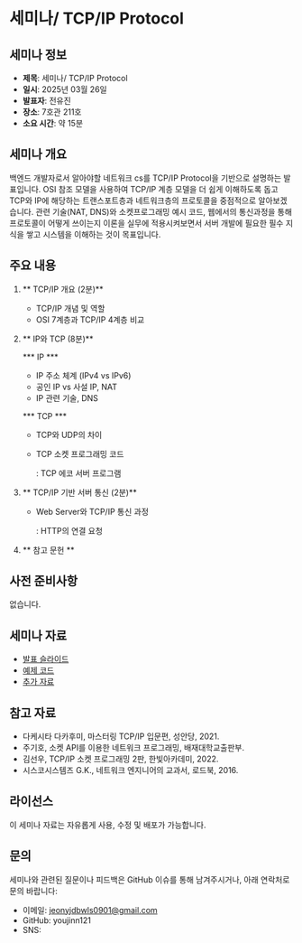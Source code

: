 # 세미나/ TCP/IP Protocol

## 세미나 정보

- **제목**: 세미나/ TCP/IP Protocol
- **일시**: 2025년 03월 26일
- **발표자**: 전유진
- **장소**: 7호관 211호
- **소요 시간**: 약 15분

## 세미나 개요

백엔드 개발자로서 알아야할 네트워크 cs를 TCP/IP Protocol을 기반으로 설명하는 발표입니다. OSI 참조 모델을 사용하여 TCP/IP 계층 모델을 더 쉽게 이해하도록 돕고 TCP와 IP에 해당하는 트랜스포트층과 네트워크층의 프로토콜을 중점적으로 알아보겠습니다. 관련 기술(NAT, DNS)와 소켓프로그래밍 예시 코드, 웹에서의 통신과정을 통해 프로토콜이 어떻게 쓰이는지 이론을 실무에 적용시켜보면서 서버 개발에 필요한 필수 지식을 쌓고 시스템을 이해하는 것이 목표입니다.

## 주요 내용

1. ** TCP/IP 개요 (2분)**
   - TCP/IP 개념 및 역할
   - OSI 7계층과 TCP/IP 4계층 비교

2. ** IP와 TCP (8분)**

   
   *** IP ***
   - IP 주소 체계 (IPv4 vs IPv6)
   - 공인 IP vs 사설 IP, NAT
   - IP 관련 기술, DNS
  
   *** TCP ***
   - TCP와 UDP의 차이
   - TCP 소켓 프로그래밍 코드
   
     : TCP 에코 서버 프로그램

3. ** TCP/IP 기반 서버 통신 (2분)**
   - Web Server와 TCP/IP 통신 과정
   
     : HTTP의 연결 요청

4. ** 참고 문헌 **

   
## 사전 준비사항

없습니다.

## 세미나 자료

- [발표 슬라이드](./slides/)
- [예제 코드](./code/)
- [추가 자료](./resources/)

## 참고 자료

- 다케시타 다카후미, 마스터링 TCP/IP 입문편, 성안당, 2021.
- 주기호, 소켓 API를 이용한 네트워크 프로그래밍, 배재대학교출판부.
- 김선우, TCP/IP 소켓 프로그래밍 2판, 한빛아카데미, 2022.
- 시스코시스템즈 G.K., 네트워크 엔지니어의 교과서, 로드북, 2016.

## 라이선스

이 세미나 자료는 자유롭게 사용, 수정 및 배포가 가능합니다.

## 문의

세미나와 관련된 질문이나 피드백은 GitHub 이슈를 통해 남겨주시거나, 아래 연락처로 문의 바랍니다:

- 이메일: jeonyjdbwls0901@gmail.com
- GitHub: youjinn121
- SNS:
